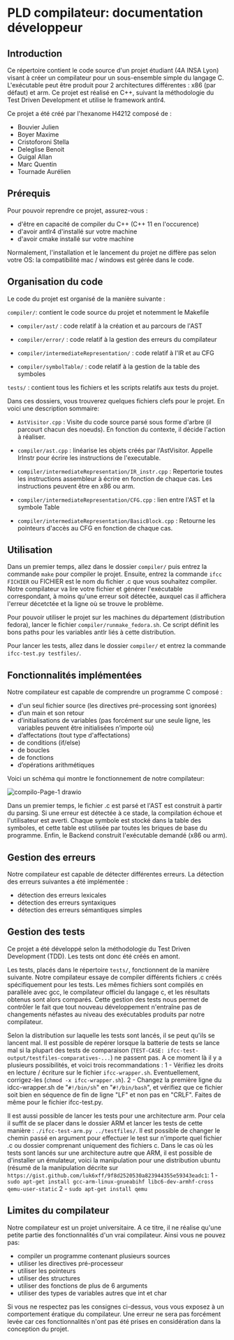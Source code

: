 # PLD compilateur: documentation développeur

## Introduction
Ce répertoire contient le code source d'un projet étudiant (4A INSA Lyon) visant à créer un compilateur pour un sous-ensemble simple du langage C. L'exécutable peut être produit pour 2 architectures différentes : x86 (par défaut) et arm. Ce projet est réalisé en C++, suivant la méthodologie du Test Driven Development et utilise le framework antlr4. 

Ce projet a été créé par l'hexanome H4212 composé de :
- Bouvier Julien
- Boyer Maxime
- Cristoforoni Stella
- Deleglise Benoit
- Guigal Allan
- Marc Quentin
- Tournade Aurélien

## Prérequis
Pour pouvoir reprendre ce projet, assurez-vous :
- d'être en capacité de compiler du C++ (C++ 11 en l'occurence)
- d'avoir antlr4 d'installé sur votre machine
- d'avoir cmake installé sur votre machine

Normalement, l'installation et le lancement du projet ne diffère pas selon votre OS: la compatibilité mac / windows est gérée dans le code.

## Organisation du code
Le code du projet est organisé de la manière suivante :

`compiler/`: contient le code source du projet et notemment le Makefile

- `compiler/ast/` : code relatif à la création et au parcours de l'AST

- `compiler/error/` : code relatif à la gestion des erreurs du compilateur
  
- `compiler/intermediateRepresentation/` : code relatif à l'IR et au CFG
  
- `compiler/symbolTable/` : code relatif à la gestion de la table des symboles
  
`tests/` : contient tous les fichiers et les scripts relatifs aux tests du projet. 


Dans ces dossiers, vous trouverez quelques fichiers clefs pour le projet. En voici une description sommaire:

- `AstVisitor.cpp` : Visite du code source parsé sous forme d'arbre (il parcourt chacun des noeuds). En fonction du contexte, il décide l'action à réaliser.

- `compiler/ast.cpp` : linéarise les objets créés par l'AstVisitor. Appelle IrInstr pour écrire les instructions de l'executable.

- `compiler/intermediateRepresentation/IR_instr.cpp` : Repertorie toutes les instructions assembleur à écrire en fonction de chaque cas. Les instructions peuvent être en x86 ou arm.

- `compiler/intermediateRepresentation/CFG.cpp` : lien entre l'AST et la symbole Table

- `compiler/intermediateRepresentation/BasicBlock.cpp` : Retourne les pointeurs d'accès au CFG en fonction de chaque cas.

## Utilisation
Dans un premier temps, allez dans le dossier `compiler/` puis entrez la commande `make` pour compiler le projet. Ensuite, entrez la commande `ifcc FICHIER` ou FICHIER est le nom du fichier .c que vous souhaitez compiler. Notre compilateur va lire votre fichier et générer l'exécutable correspondant, à moins qu'une erreur soit détectée, auxquel cas il affichera l'erreur décetctée et la ligne où se trouve le problème.

Pour pouvoir utiliser le projet sur les machines du département (distribution fedora), lancer le fichier `compiler/runmake_fedora.sh`. Ce script définit les bons paths pour les variables antlr liés à cette distribution. 

Pour lancer les tests, allez dans le dossier `compiler/` et entrez la commande `ifcc-test.py testfiles/`.

## Fonctionnalités implémentées
Notre compilateur est capable de comprendre un programme C composé :
- d'un seul fichier source (les directives pré-processing sont ignorées)
- d’un main et son retour
- d’initialisations de variables (pas forcément sur une seule ligne, les variables peuvent être initialisées n’importe où)
- d’affectations (tout type d'affectations)
- de conditions (if/else)
- de boucles
- de fonctions
- d’opérations arithmétiques 

Voici un schéma qui montre le fonctionnement de notre compilateur:

![compilo-Page-1 drawio](https://user-images.githubusercontent.com/60465886/162623633-36393358-172a-4270-8224-b79ad6b61ec3.png)

Dans un premier temps, le fichier .c est parsé et l'AST est construit à partir du parsing. Si une erreur est détectée à ce stade, la compilation échoue et l'utilisateur est averti. Chaque symbole est stocké dans la table des symboles, et cette table est utilisée par toutes les briques de base du programme. Enfin, le Backend construit l'exécutable demandé (x86 ou arm).

## Gestion des erreurs
Notre compilateur est capable de détecter différentes erreurs. La détection des erreurs suivantes a été implémentée :
- détection des erreurs lexicales
- détection des erreurs syntaxiques
- détection des erreurs sémantiques simples

## Gestion des tests
Ce projet a été développé selon la méthodologie du Test Driven Development (TDD). Les tests ont donc été créés en amont. 

Les tests, placés dans le répertoire `tests/`, fonctionnent de la manière suivante. Notre compilateur essaye de compiler différents fichiers .c créés spécifiquement pour les tests. Les mêmes fichiers sont compilés en parallèle avec gcc, le compilateur officiel du langage c, et les résultats obtenus sont alors comparés. Cette gestion des tests nous permet de contrôler le fait que tout nouveau développement n'entraîne pas de changements néfastes au niveau des exécutables produits par notre compilateur.

Selon la distribution sur laquelle les tests sont lancés, il se peut qu'ils se lancent mal. Il est possible de repérer lorsque la batterie de tests se lance mal si la plupart des tests de comparaison (`TEST-CASE: ifcc-test-output/testfiles-comparatives-...`) ne passent pas. A ce moment là il y a plusieurs possibilités, et voici trois recommandations :
1 - Vérifiez les droits en lecture / écriture sur le fichier `ifcc-wrapper.sh`. Eventuellement, corrigez-les (`chmod -x ifcc-wrapper.sh`).
2 - Changez la première ligne du idcc-wrapper.sh de "`#!/bin/sh`" en "`#!/bin/bash`", et vérifiez que ce fichier soit bien en séquence de fin de ligne "LF" et non pas en "CRLF". Faites de même pour le fichier ifcc-test.py.

Il est aussi possible de lancer les tests pour une architecture arm. Pour cela il suffit de se placer dans le dossier ARM et lancer les tests de cette manière : `./ifcc-test-arm.py ../testfiles/`. Il est possible de changer le chemin passé en argument pour effectuer le test sur n'importe quel fichier .c ou dossier comprenant uniquement des fichiers c.
Dans le cas où les tests sont lancés sur une architecture autre que ARM, il est possible de d'installer un émulateur, voici la manipulation pour une distribution ubuntu (résumé de la manipulation décrite sur `https://gist.github.com/luk6xff/9f8d2520530a823944355e59343eadc1`:
1 - `sudo apt-get install gcc-arm-linux-gnueabihf libc6-dev-armhf-cross qemu-user-static` 
2 - `sudo apt-get install qemu`


## Limites du compilateur
Notre compilateur est un projet universitaire. A ce titre, il ne réalise qu'une petite partie des fonctionnalités d'un vrai compilateur. Ainsi vous ne pouvez pas:
- compiler un programme contenant plusieurs sources
- utiliser les directives pré-processeur
- utiliser les pointeurs
- utiliser des structures
- utiliser des fonctions de plus de 6 arguments
- utiliser des types de variables autres que int et char

Si vous ne respectez pas les consignes ci-dessus, vous vous exposez à un comportement ératique du compilateur. Une erreur ne sera pas forcément levée car ces fonctionnalités n'ont pas été prises en considération dans la conception du projet.

